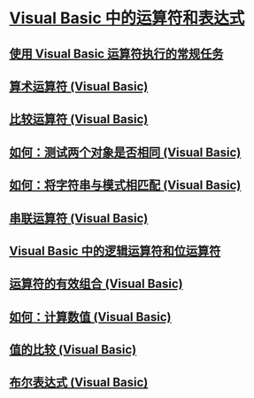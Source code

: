 # [Visual Basic 中的运算符和表达式](index.md)
## [使用 Visual Basic 运算符执行的常规任务](common-tasks-performed-with-visual-basic-operators.md)
## [算术运算符 (Visual Basic)](arithmetic-operators.md)
## [比较运算符 (Visual Basic)](comparison-operators.md)
## [如何：测试两个对象是否相同 (Visual Basic)](how-to-test-whether-two-objects-are-the-same.md)
## [如何：将字符串与模式相匹配 (Visual Basic)](how-to-match-a-string-against-a-pattern.md)
## [串联运算符 (Visual Basic)](concatenation-operators.md)
## [Visual Basic 中的逻辑运算符和位运算符](logical-and-bitwise-operators.md)
## [运算符的有效组合 (Visual Basic)](efficient-combination-of-operators.md)
## [如何：计算数值 (Visual Basic)](how-to-calculate-numeric-values.md)
## [值的比较 (Visual Basic)](value-comparisons.md)
## [布尔表达式 (Visual Basic)](boolean-expressions.md)
